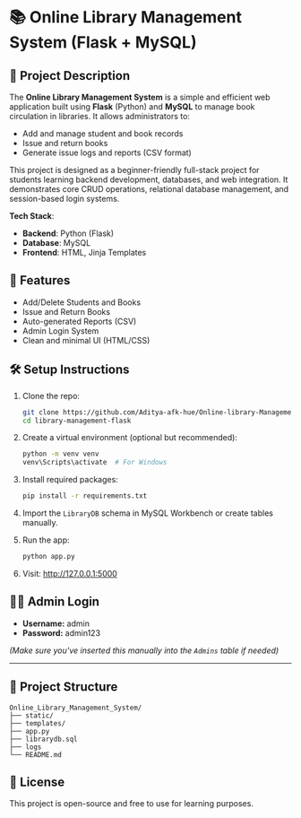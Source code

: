 # 📚 Online Library Management System (Flask + MySQL)

## 📄 Project Description

The **Online Library Management System** is a simple and efficient web application built using **Flask** (Python) and **MySQL** to manage book circulation in libraries. It allows administrators to:

- Add and manage student and book records
- Issue and return books
- Generate issue logs and reports (CSV format)

This project is designed as a beginner-friendly full-stack project for students learning backend development, databases, and web integration. It demonstrates core CRUD operations, relational database management, and session-based login systems.

**Tech Stack**:
- **Backend**: Python (Flask)
- **Database**: MySQL
- **Frontend**: HTML, Jinja Templates

## 🚀 Features

- Add/Delete Students and Books
- Issue and Return Books
- Auto-generated Reports (CSV)
- Admin Login System
- Clean and minimal UI (HTML/CSS)

## 🛠️ Setup Instructions

1. Clone the repo:
   ```bash
   git clone https://github.com/Aditya-afk-hue/Online-library-Management
   cd library-management-flask
   ```

2. Create a virtual environment (optional but recommended):
   ```bash
   python -m venv venv
   venv\Scripts\activate  # For Windows
   ```

3. Install required packages:
   ```bash
   pip install -r requirements.txt
   ```

4. Import the `LibraryDB` schema in MySQL Workbench or create tables manually.

5. Run the app:
   ```bash
   python app.py
   ```

6. Visit: http://127.0.0.1:5000

## 🧑‍💼 Admin Login

- **Username:** admin
- **Password:** admin123

*(Make sure you've inserted this manually into the `Admins` table if needed)*

---

## 📁 Project Structure

```
Online_Library_Management_System/
├── static/
├── templates/
├── app.py
├── librarydb.sql
├── logs
└── README.md
```

## 📄 License

This project is open-source and free to use for learning purposes.
